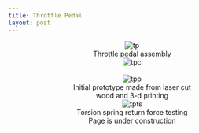 ```yaml
---
title: Throttle Pedal
layout: post
---
```

<div class="row center" style="text-align: center;">
  
  <div class="column">
    <img src="https://www.donaldle.com/assets/images/ThrottlePedal1.jpeg" alt="tp" />
    <center>Throttle pedal assembly</center>
  </div>
  
  <div class="column">
    <img src="https://www.donaldle.com/assets/images/Throttlepedal2.jpeg" alt="tpc" /> <br>
    <center></center>
   </div>
</div>

<br>  

<div class="row center" style="text-align: center;">
  
   <div class="column">
    <img src="https://www.donaldle.com/assets/images/Throttlepedal3.png" alt="tpp" />
    <center>Initial prototype made from laser cut</center>
    <center> wood and 3-d printing</center>
   </div>
  
   <div class="column"> 
    <img src="https://www.donaldle.com/assets/images/Torsionspringtesting.JPG" alt="tpts" />
    <center>Torsion spring return force testing</center>
   </div>
 </div>


<center>Page is under construction </center>

